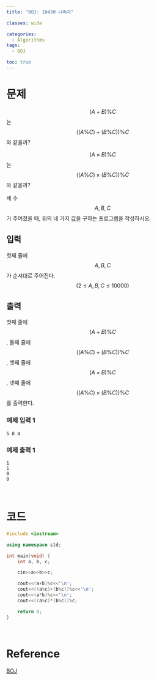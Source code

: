 ```yaml
---
title: "BOJ: 10430 나머지"

classes: wide

categories:
  - Algorithms
tags:
  - BOJ

toc: true
---
```


# 문제

$$(A+B)\%C$$는 $$((A\%C)+(B\%C))\%C$$와 같을까?

$$(A \times B)\%C$$는 $$((A\%C) \times (B\%C))\%C$$ 와 같을까?

세 수 $$A, B, C$$가 주어졌을 때, 위의 네 가지 값을 구하는 프로그램을 작성하시오.

## 입력

첫째 줄에 $$A, B, C$$가 순서대로 주어진다. $$(2 \leq A, B, C \leq 10000)$$

## 출력

첫째 줄에 $$(A+B)\%C$$, 둘째 줄에 $$((A\%C) + (B\%C))\%C$$, 셋째 줄에 $$(A \times B)\%C$$, 넷째 줄에 $$((A\%C) \times (B\%C))\%C$$를 출력한다.

### 예제 입력 1

```shell
5 8 4
```

### 예제 출력 1

```shell
1
1
0
0
```

<br/>

# 코드

```cpp
#include <iostream>

using namespace std;

int main(void) {
    int a, b, c;

    cin>>a>>b>>c;

    cout<<(a+b)%c<<'\n';
    cout<<((a%c)+(b%c))%c<<'\n';
    cout<<(a*b)%c<<'\n';
    cout<<((a%c)*(b%c))%c;

    return 0;
}
```

<br />

# Reference

[BOJ](https://www.acmicpc.net/problem/10430)
